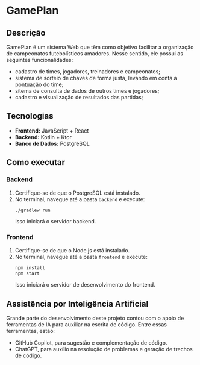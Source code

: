 # GamePlan

## Descrição

GamePlan é um sistema Web que têm como objetivo facilitar a organização de campeonatos futebolísticos amadores. Nesse sentido, ele possui as seguintes funcionalidades:
- cadastro de times, jogadores, treinadores e campeonatos;
- sistema de sorteio de chaves de forma justa, levando em conta a pontuação do time;
- sitema de consulta de dados de outros times e jogadores;
- cadastro e visualização de resultados das partidas;

## Tecnologias

- **Frontend:** JavaScript + React
- **Backend:** Kotlin + Ktor
- **Banco de Dados:** PostgreSQL

## Como executar

### Backend
1. Certifique-se de que o PostgreSQL está instalado.
2. No terminal, navegue até a pasta `backend` e execute:
   ```bash
   ./gradlew run
   ```
   Isso iniciará o servidor backend.

### Frontend
1. Certifique-se de que o Node.js está instalado.
2. No terminal, navegue até a pasta `frontend` e execute:
   ```bash
   npm install
   npm start
   ```
   Isso iniciará o servidor de desenvolvimento do frontend.

## Assistência por Inteligência Artificial

Grande parte do desenvolvimento deste projeto contou com o apoio de ferramentas de IA para auxiliar na escrita de código. Entre essas ferramentas, estão:

- GitHub Copilot, para sugestão e complementação de código.
- ChatGPT, para auxílio na resolução de problemas e geração de trechos de código.

